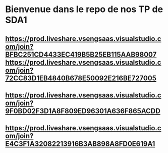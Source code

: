 # Bienvenue dans le repo de nos TP de SDA1

https://prod.liveshare.vsengsaas.visualstudio.com/join?BFBC251CD4433EC419B5B25EB115AAB98007
https://prod.liveshare.vsengsaas.visualstudio.com/join?72CC83D1EB4840B678E50092E216BE727005
---
https://prod.liveshare.vsengsaas.visualstudio.com/join?9F0BD02F3D1A8F809ED96301A636F865ACDD
---
https://prod.liveshare.vsengsaas.visualstudio.com/join?E4C3F1A32082213916B3AB898A8FD0E619A1
---
